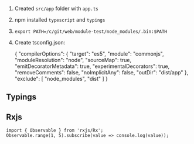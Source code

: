 1. Created `src/app` folder with `app.ts`
2. npm installed `typescript` and `typings`
3. `export PATH=/c/git/web/module-test/node_modules/.bin:$PATH`
4. Create tsconfig.json:


    {
        "compilerOptions": {
        "target": "es5",
        "module": "commonjs",
        "moduleResolution": "node",
        "sourceMap": true,
        "emitDecoratorMetadata": true,
        "experimentalDecorators": true,
        "removeComments": false,
        "noImplicitAny": false,
        "outDir": "dist/app"
      },
      "exclude": [
        "node_modules",
        "dist"
      ]
    }

## Typings


## Rxjs

    import { Observable } from 'rxjs/Rx';
    Observable.range(1, 5).subscribe(value => console.log(value));